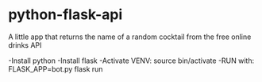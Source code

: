# python-flask-api

A little app that returns the name of a random cocktail from the free online drinks API

-Install python
-Install flask
-Activate VENV: source bin/activate
-RUN with: FLASK_APP=bot.py flask run

